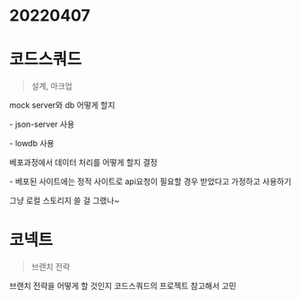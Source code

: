 # 20220407

# 코드스쿼드

> 설계, 마크업

mock server와 db 어떻게 할지

\- json-server 사용

\- lowdb 사용

베포과정에서 데이터 처리를 어떻게 할지 결정

\- 베포된 사이트에는 정적 사이트로 api요청이 필요할 경우 받았다고 가정하고 사용하기

그냥 로컬 스토리지 쓸 걸 그랬나~

# 코넥트

> 브랜치 전략

브랜치 전략을 어떻게 할 것인지 코드스쿼드의 프로젝트 참고해서 고민
